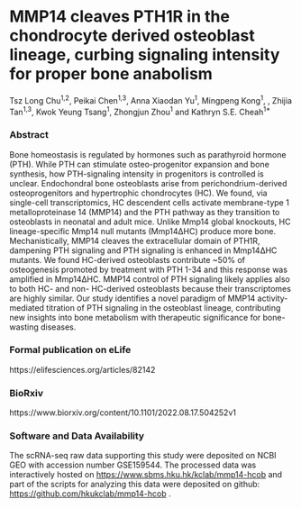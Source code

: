 # MMP14 cleaves PTH1R in the chondrocyte derived osteoblast lineage, curbing signaling intensity for proper bone anabolism

Tsz Long Chu<sup>1,2</sup>, Peikai Chen<sup>1,3</sup>, Anna Xiaodan Yu<sup>1</sup>, Mingpeng Kong<sup>1</sup>, , Zhijia Tan<sup>1,3</sup>, Kwok Yeung Tsang<sup>1</sup>, Zhongjun Zhou<sup>1</sup> and Kathryn S.E. Cheah<sup>1*</sup>

<h3>Abstract</h3>
Bone homeostasis is regulated by hormones such as parathyroid hormone (PTH). While PTH can stimulate osteo-progenitor expansion and bone synthesis, how PTH-signaling intensity in progenitors is controlled is unclear. Endochondral bone osteoblasts arise from perichondrium-derived osteoprogenitors and hypertrophic chondrocytes (HC). We found, via single-cell transcriptomics, HC descendent cells activate membrane-type 1 metalloproteinase 14 (MMP14) and the PTH pathway as they transition to osteoblasts in neonatal and adult mice. Unlike Mmp14 global knockouts, HC lineage-specific Mmp14 null mutants (Mmp14ΔHC) produce more bone. Mechanistically, MMP14 cleaves the extracellular domain of PTH1R, dampening PTH signaling and PTH signaling is enhanced in Mmp14ΔHC mutants. We found HC-derived osteoblasts contribute ~50% of osteogenesis promoted by treatment with PTH 1-34 and this response was amplified in Mmp14ΔHC. MMP14 control of PTH signaling likely applies also to both HC- and non- HC-derived osteoblasts because their transcriptomes are highly similar. Our study identifies a novel paradigm of MMP14 activity-mediated titration of PTH signaling in the osteoblast lineage, contributing new insights into bone metabolism with therapeutic significance for bone-wasting diseases. 

<h3>Formal publication on eLife</h3>
https://elifesciences.org/articles/82142

<h3>BioRxiv</h3>
https://www.biorxiv.org/content/10.1101/2022.08.17.504252v1

<h3>Software and Data Availability</h3>

The scRNA-seq raw data supporting this study were deposited on NCBI GEO with accession number GSE159544. The processed data was interactively hosted on https://www.sbms.hku.hk/kclab/mmp14-hcob and part of the scripts for analyzing this data were deposited on github: https://github.com/hkukclab/mmp14-hcob .
